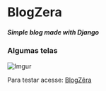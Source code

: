 # BlogZera
##### Simple blog made with Django

### Algumas telas
![Imgur](https://i.imgur.com/4g7Poma.png)

Para testar acesse: [BlogZêra](https://website19.herokuapp.com/)
